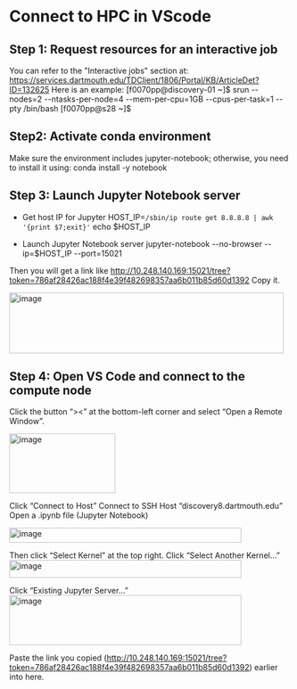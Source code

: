 # Connect to HPC in VScode

## Step 1: Request resources for an interactive job
You can refer to the "Interactive jobs" section at:
https://services.dartmouth.edu/TDClient/1806/Portal/KB/ArticleDet?ID=132625
Here is an example:
[f0070pp@discovery-01 ~]$ srun --nodes=2 --ntasks-per-node=4 --mem-per-cpu=1GB --cpus-per-task=1 --pty /bin/bash
[f0070pp@s28 ~]$

## Step2: Activate conda environment
Make sure the environment includes jupyter-notebook; otherwise, you need to install it using: conda install -y notebook

## Step 3: Launch Jupyter Notebook server
- Get host IP for Jupyter
HOST_IP=`/sbin/ip route get 8.8.8.8 | awk '{print $7;exit}'`
echo $HOST_IP

- Launch Jupyter Notebook server
jupyter-notebook --no-browser --ip=$HOST_IP --port=15021

Then you will get a link like http://10.248.140.169:15021/tree?token=786af28426ac188f4e39f482698357aa6b011b85d60d1392
Copy it.  

<img width="492" height="109" alt="image" src="https://github.com/user-attachments/assets/5721306c-426d-452b-9e47-12cc0c9caf0f" />

 
## Step 4: Open VS Code and connect to the compute node 
Click the button “><” at the bottom-left corner and select “Open a Remote Window”.  

<img width="190" height="107" alt="image" src="https://github.com/user-attachments/assets/364679b4-12bd-448b-bfe0-065c74f2ebdf" />

Click “Connect to Host”
Connect to SSH Host “discovery8.dartmouth.edu”
Open a .ipynb file (Jupyter Notebook)  

<img width="416" height="27" alt="image" src="https://github.com/user-attachments/assets/950cc6b1-77bd-49e3-a482-6508f3d3072b" />


Then click “Select Kernel” at the top right.
Click “Select Another Kernel…”
<img width="416" height="32" alt="image" src="https://github.com/user-attachments/assets/847035c9-a11e-4cab-ace5-0104345145df" />

Click “Existing Jupyter Server…”
<img width="416" height="90" alt="image" src="https://github.com/user-attachments/assets/aa8626a5-7902-4d18-94d1-200142ab53c7" />

Paste the link you copied (http://10.248.140.169:15021/tree?token=786af28426ac188f4e39f482698357aa6b011b85d60d1392) earlier into here.

